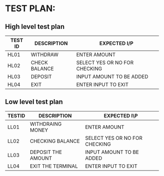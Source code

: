 # TEST PLAN:
## High level test plan
TEST ID|	DESCRIPTION|	EXPECTED I/P
 --- | --- | ---
HL01|	WITHDRAW| ENTER AMOUNT
HL02|	CHECK BALANCE| SELECT YES OR NO FOR CHECKING
HL03|	DEPOSIT| INPUT AMOUNT TO BE ADDED
HL04|  EXIT| ENTER INPUT TO EXIT

## Low level test plan
TESTID |	DESCRIPTION	|EXPECTED I\P
 --- | --- | ---
LL01|	WITHDRAING MONEY|ENTER AMOUNT
LL02|	CHECKING BALANCE| SELECT YES OR NO FOR CHECKING
LL03|	DEPOSIT THE AMOUNT|INPUT AMOUNT TO BE ADDED
LL04|	EXIT THE TERMINAL|ENTER INPUT TO EXIT
